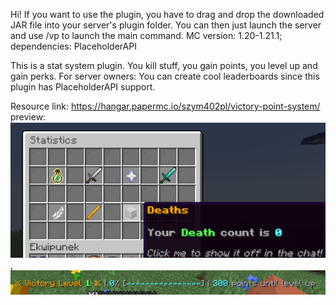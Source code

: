Hi! If you want to use the plugin, you have to drag and drop the downloaded JAR file into your server's plugin folder.
You can then just launch the server and use /vp to launch the main command.
MC version: 1.20-1.21.1; dependencies: PlaceholderAPI

This is a stat system plugin. You kill stuff, you gain points, you level up and gain perks.
For server owners: You can create cool leaderboards since this plugin has PlaceholderAPI support.

Resource link: https://hangar.papermc.io/szym402pl/victory-point-system/
preview: ![](vps1.png) , ![](vps2.png)
